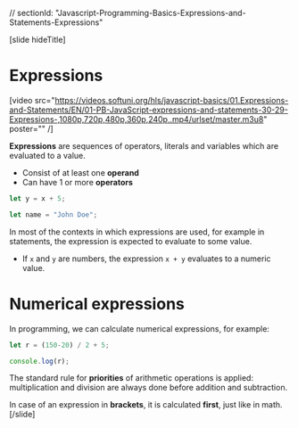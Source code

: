 // sectionId: "Javascript-Programming-Basics-Expressions-and-Statements-Expressions"

[slide hideTitle]
# Expressions

[video src="https://videos.softuni.org/hls/javascript-basics/01.Expressions-and-Statements/EN/01-PB-JavaScript-expressions-and-statements-30-29-Expressions-,1080p,720p,480p,360p,240p,.mp4/urlset/master.m3u8" poster="" /]

**Expressions** are sequences of operators, literals and variables which are evaluated to a value.
  * Consist of at least one **operand**
  * Can have 1 or more **operators**

```js
let y = x + 5;
```
```js
let name = "John Doe";
```
In most of the contexts in which expressions are used, for example in statements, the expression is expected to evaluate to some value. 
* If `x` and `y` are numbers, the expression `x + y` evaluates to a numeric value. 

# Numerical expressions
In programming, we can calculate numerical expressions, for example:
```js live
let r = (150-20) / 2 + 5;

console.log(r);
```
The standard rule for **priorities** of arithmetic operations is applied: multiplication and division are always done before addition and subtraction. 

In case of an expression in **brackets**, it is calculated **first**, just like in math.
[/slide]
